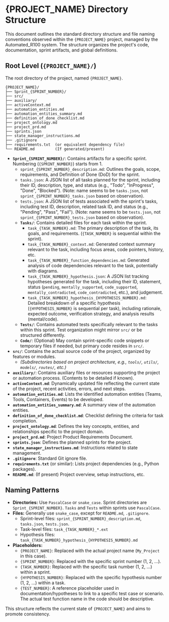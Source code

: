 # {PROJECT_NAME} Directory Structure

This document outlines the standard directory structure and file naming conventions observed within the `{PROJECT_NAME}` project, managed by the Automated_R100 system. The structure organizes the project's code, documentation, sprint artifacts, and global definitions.

## Root Level (`{PROJECT_NAME}/`)

The root directory of the project, named `{PROJECT_NAME}`.

```
{PROJECT_NAME}/
├── Sprint_{SPRINT_NUMBER}/
├── src/
├── auxiliary/
├── activeContext.md
├── automation_entities.md
├── automation_entities_summary.md
├── definition_of_done_checklist.md
├── project_ontology.md
├── project_prd.md
├── sprints.json
├── state_manager_instructions.md
├── .gitignore
├── requirements.txt  (or equivalent dependency file)
└── README.md         (If generated/present)
```

*   **`Sprint_{SPRINT_NUMBER}/`**: Contains artifacts for a specific sprint. Numbering (`{SPRINT_NUMBER}`) starts from 1.
    *   `sprint_{SPRINT_NUMBER}_description.md`: Outlines the goals, scope, requirements, and Definition of Done (DoD) for the sprint.
    *   `tasks.json`: A JSON list of all tasks planned for the sprint, including their ID, description, type, and status (e.g., "Todo", "InProgress", "Done", "Blocked"). (Note: name seems to be `tasks.json`, not `sprint_{SPRINT_NUMBER}_tasks.json` based on observation).
    *   `tests.json`: A JSON list of tests associated with the sprint's tasks, including test ID, description, related task ID, and status (e.g., "Pending", "Pass", "Fail"). (Note: name seems to be `tests.json`, not `sprint_{SPRINT_NUMBER}_tests.json` based on observation).
    *   **`Tasks/`**: Contains detailed files for each task within the sprint.
        *   `task_{TASK_NUMBER}.md`: The primary description of the task, its goals, and requirements. (`{TASK_NUMBER}` is sequential within the sprint).
        *   `task_{TASK_NUMBER}_context.md`: Generated context summary relevant to the task, including focus areas, code pointers, history, etc.
        *   `task_{TASK_NUMBER}_function_dependencies.md`: Generated analysis of code dependencies relevant to the task, potentially with diagrams.
        *   `task_{TASK_NUMBER}_hypothesis.json`: A JSON list tracking hypotheses generated for the task, including their ID, statement, status (`pending`, `mentally_supported`, `code_supported`, `mentally_contradicted`, `code_contradicted`, etc.), and judgement.
        *   `task_{TASK_NUMBER}_hypothesis_{HYPOTHESIS_NUMBER}.md`: Detailed breakdown of a specific hypothesis (`{HYPOTHESIS_NUMBER}` is sequential per task), including rationale, expected outcome, verification strategy, and analysis results (mental/code).
    *   **`Tests/`**: Contains automated tests specifically relevant to the tasks within this sprint. Test organization might mirror `src/` or be structured differently.
    *   **`Code/`**: (Optional) May contain sprint-specific code snippets or temporary files if needed, but primary code resides in `src/`.
*   **`src/`**: Contains the actual source code of the project, organized by features or modules.
    *   *(Subdirectories based on project architecture, e.g., `tools/`, `utils/`, `models/`, `routes/`, etc.)*
*   **`auxiliary/`**: Contains auxiliary files or resources supporting the project or automation process. (Contents to be detailed if known).
*   **`activeContext.md`**: Dynamically updated file reflecting the current state of the project, recent activities, errors, and next steps.
*   **`automation_entities.md`**: Lists the identified automation entities (Teams, Tools, Containers, Events) to be developed.
*   **`automation_entities_summary.md`**: A summary view of the automation entities.
*   **`definition_of_done_checklist.md`**: Checklist defining the criteria for task completion.
*   **`project_ontology.md`**: Defines the key concepts, entities, and relationships specific to the project domain.
*   **`project_prd.md`**: Project Product Requirements Document.
*   **`sprints.json`**: Defines the planned sprints for the project.
*   **`state_manager_instructions.md`**: Instructions related to state management.
*   **`.gitignore`**: Standard Git ignore file.
*   **`requirements.txt`** (or similar): Lists project dependencies (e.g., Python packages).
*   **`README.md`**: (If present) Project overview, setup instructions, etc.

## Naming Patterns

*   **Directories:** Use `PascalCase` or `snake_case`. Sprint directories are `Sprint_{SPRINT_NUMBER}`. `Tasks` and `Tests` within sprints use `PascalCase`.
*   **Files:** Generally use `snake_case`, except for `README.md`, `.gitignore`.
    *   Sprint-level files: `sprint_{SPRINT_NUMBER}_description.md`, `tasks.json`, `tests.json`.
    *   Task-level files: `task_{TASK_NUMBER}_*.ext`
    *   Hypothesis files: `task_{TASK_NUMBER}_hypothesis_{HYPOTHESIS_NUMBER}.md`
*   **Placeholders:**
    *   `{PROJECT_NAME}`: Replaced with the actual project name (`My_Project` in this case).
    *   `{SPRINT_NUMBER}`: Replaced with the specific sprint number (1, 2, ...).
    *   `{TASK_NUMBER}`: Replaced with the specific task number (1, 2, ...) within a sprint.
    *   `{HYPOTHESIS_NUMBER}`: Replaced with the specific hypothesis number (1, 2, ...) within a task.
    *   `{TEST_NUMBER}`: A reference placeholder used in documentation/hypotheses to link to a specific test case or scenario. The actual test function name in the code should be descriptive.

This structure reflects the current state of `{PROJECT_NAME}` and aims to promote consistency.